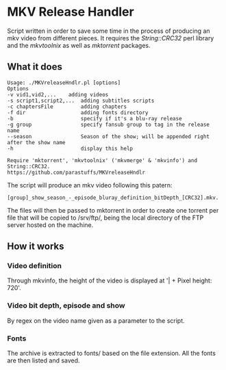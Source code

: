 MKV Release Handler
===================
Script written in order to save some time in the process
of producing an mkv video from different pieces.
It requires the *String::CRC32* perl library and the *mkvtoolnix* as well as
*mktorrent* packages.

What it does
------------
```
Usage: ./MKVreleaseHndlr.pl [options]
Options
-v vid1,vid2,... 	adding videos
-s script1,script2,... 	adding subtitles scripts
-c chaptersFile     	adding chapters
-f dir                  adding fonts directory
-b                      specify if it's a blu-ray release
-g group                specify fansub group to tag in the release name
--season                Season of the show; will be appended right after the show name
-h                      display this help

Require 'mktorrent', 'mkvtoolnix' ('mkvmerge' & 'mkvinfo') and String::CRC32.
https://github.com/parastuffs/MKVreleaseHndlr
```

The script will produce an mkv video following this patern: 
```
[group]_show_season_-_episode_bluray_definition_bitDepth_[CRC32].mkv.
```
The files will then be passed to mktorrent in order to create one torrent per 
file that will be copied to /srv/ftp/, being the local directory of the FTP server hosted on the machine.


How it works
------------
### Video definition
Through mkvinfo, the height of the video is displayed at '|   + Pixel height: 720'.

### Video bit depth, episode and show
By regex on the video name given as a parameter to the script.

### Fonts
The archive is extracted to fonts/ based on the file extension. All the fonts are then
listed and saved.
